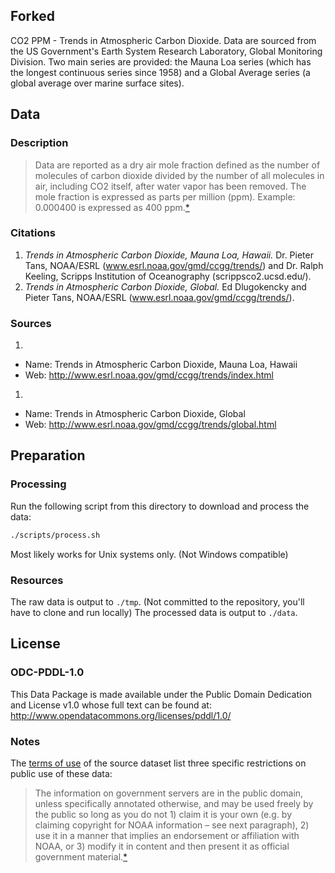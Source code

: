 ## Forked

CO2 PPM - Trends in Atmospheric Carbon Dioxide. Data are sourced from the US Government's Earth System Research Laboratory, Global Monitoring Division. Two main series are provided: the Mauna Loa series (which has the longest continuous series since 1958) and a Global Average series (a global average over marine surface sites).

## Data

### Description

> Data are reported as a dry air mole fraction defined as the number of molecules of carbon dioxide divided by the number of all molecules in air, including CO2 itself, after water vapor has been removed. The mole fraction is expressed as parts per million (ppm). Example: 0.000400 is expressed as 400 ppm.[*][ccgg-trends]

### Citations

1. *Trends in Atmospheric Carbon Dioxide, Mauna Loa, Hawaii.* Dr. Pieter Tans, NOAA/ESRL (www.esrl.noaa.gov/gmd/ccgg/trends/) and Dr. Ralph Keeling, Scripps Institution of Oceanography (scrippsco2.ucsd.edu/).
1. *Trends in Atmospheric Carbon Dioxide, Global.* Ed Dlugokencky and Pieter Tans, NOAA/ESRL (www.esrl.noaa.gov/gmd/ccgg/trends/).

### Sources

1. 
  * Name: Trends in Atmospheric Carbon Dioxide, Mauna Loa, Hawaii
  * Web: http://www.esrl.noaa.gov/gmd/ccgg/trends/index.html
1. 
  * Name: Trends in Atmospheric Carbon Dioxide, Global
  * Web: http://www.esrl.noaa.gov/gmd/ccgg/trends/global.html

## Preparation

### Processing

Run the following script from this directory to download and process the data:

```bash
./scripts/process.sh
```

Most likely works for Unix systems only. (Not Windows compatible)

### Resources

The raw data is output to `./tmp`. (Not committed to the repository, you'll have to clone and run locally) The processed data is output to `./data`.

## License

### ODC-PDDL-1.0

This Data Package is made available under the Public Domain Dedication and License v1.0 whose full text can be found at: http://www.opendatacommons.org/licenses/pddl/1.0/

### Notes

The [terms of use][gmd] of the source dataset list three specific restrictions on public use of these data:

> The information on government servers are in the public domain, unless specifically annotated otherwise, and may be used freely by the public so long as you do not 1) claim it is your own (e.g. by claiming copyright for NOAA information – see next paragraph), 2) use it in a manner that implies an endorsement or affiliation with NOAA, or 3) modify it in content and then present it as official government material.[*][gmd]

[ccgg-trends]: http://www.esrl.noaa.gov/gmd/ccgg/trends/index.html
[gmd]: http://www.esrl.noaa.gov/gmd/about/disclaimer.html

